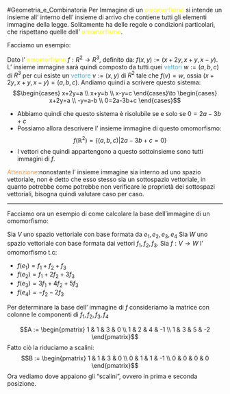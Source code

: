 #Geometria_e_Combinatoria 
Per Immagine di un <font color="#ffff00">omomorfismo</font> si intende un insieme all’ interno dell’ insieme di arrivo che contiene tutti gli elementi immagine della legge. Solitamente ha delle regole o condizioni particolari, che rispettano quelle dell’ <font color="#ffff00">omomorfismo</font>.

Facciamo un esempio:

Dato l’ <font color="#ffff00">omomorfismo</font> $f:R^2\to R^3$, definito da: $f(x,y):=(x+2y,x+y,x-y)$.
L’ insieme immagine sarà quindi composto da tutti quei <font color="#4bacc6">vettori</font> $w:=(a,b,c)$ di $R^3$ per cui esiste un <font color="#4bacc6">vettore</font> $v:=(x,y)$ di $R^2$ tale che $f(v)=w$, ossia $(x+2y,x+y,x-y)=(a,b,c)$. Andiamo quindi a scrivere questo sistema:
$$\begin{cases}
x+2y=a \\
x+y=b \\
x-y=c
\end{cases}\to \begin{cases}
x+2y=a \\
-y=a-b \\
0=2a-3b+c
\end{cases}$$
- Abbiamo quindi che questo sistema è risolubile se e solo se $0=2a-3b+c$
- Possiamo allora descrivere l’ insieme immagine di questo omomorfismo:
$$f(\mathbb{R}^{2})=\{(a,b,c)|2a-3b+c=0\}$$
- I vettori che quindi appartengono a questo sottoinsieme sono tutti immagini di $f$.

<font color="#f79646">Attenzione</font>:nonostante l’ insieme immagine sia interno ad uno spazio vettoriale, non è detto che esso stesso sia un sottospazio vettoriale, in quanto potrebbe come potrebbe non verificare le proprietà dei sottospazi vettoriali, bisogna quindi valutare caso per caso.

---

Facciamo ora un esempio di come calcolare la base dell’immagine di un omomorfismo:


Sia $V$ uno spazio vettoriale con base formata da $e_{1},e_{2},e_{3},e_{4}$
Sia $W$ uno spazio vettoriale con base formata dai vettori $f_{1},f_{2},f_{3}$.
Sia $f:V\to W$ l’ omomorfismo t.c:
- $f(e_{1})=f_{1}+f_{2}+f_{3}$
- $f(e_{2})=f_{1}+2f_{2}+3f_{3}$
- $f(e_{3})=3f_{1}+4f_{2}+5f_{3}$
- $f(e_{4})=-f_{2}-2f_{3}$

Per determinare la base dell’ immagine di $f$ consideriamo la matrice con colonne le componenti di $f_{1},f_{2},f_{3},f_{4}$

$$A := \begin{pmatrix}
1 & 1 & 3 & 0 \\
1 & 2 & 4 & -1 \\
1 & 3 & 5 & -2
\end{pmatrix}$$
Fatto ciò la riduciamo a scalini:
$$B := \begin{pmatrix}
1 & 1 & 3 & 0 \\
0 & 1 & 1 & -1 \\
0 & 0 & 0 & 0
\end{pmatrix}$$
Ora vediamo dove appaiono gli “scalini”, ovvero in prima e seconda posizione.